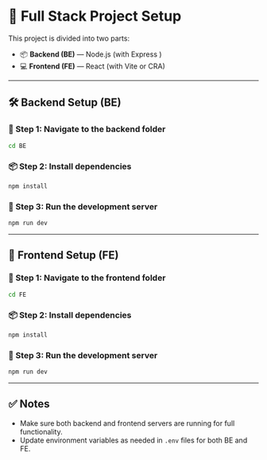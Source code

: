 # 🧠 Full Stack Project Setup

This project is divided into two parts:

- 📦 **Backend (BE)** — Node.js (with Express )
- 💻 **Frontend (FE)** — React (with Vite or CRA)

---

## 🛠 Backend Setup (BE)

### 📁 Step 1: Navigate to the backend folder

```bash
cd BE
```

### 📦 Step 2: Install dependencies

```bash
npm install
```

### 🚀 Step 3: Run the development server

```bash
npm run dev
```

---

## 🧩 Frontend Setup (FE)

### 📁 Step 1: Navigate to the frontend folder

```bash
cd FE
```

### 📦 Step 2: Install dependencies

```bash
npm install
```

### 🚀 Step 3: Run the development server

```bash
npm run dev
```

---

## ✅ Notes

- Make sure both backend and frontend servers are running for full functionality.
- Update environment variables as needed in `.env` files for both BE and FE.